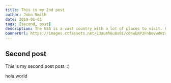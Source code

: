 ```yaml
---
title: This is my 2nd post
author: John Smith
date: 2019-01-01
tags: [second, post]
description: The USA is a vast country with a lot of places to visit. Here are the 10 best places to visit in the USA.
bannerUrl: https://images.ctfassets.net/23aumh6u8s0i/c04wENP3FnbevwdWzrePs/1e2739fa6d0aa5192cf89599e009da4e/nextjs
---
```


## Second post

This is my second post post. :)

hola.world
